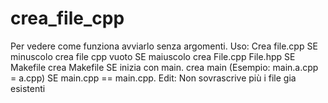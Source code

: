 # crea_file_cpp
Per vedere come funziona avviarlo senza argomenti.
    Uso: Crea file.cpp SE minuscolo crea file cpp vuoto
    SE maiuscolo crea File.cpp File.hpp
    SE Makefile crea Makefile
    SE inizia con main. crea main (Esempio: main.a.cpp = a.cpp) SE main.cpp == main.cpp.
Edit: Non sovrascrive più i file gia esistenti

